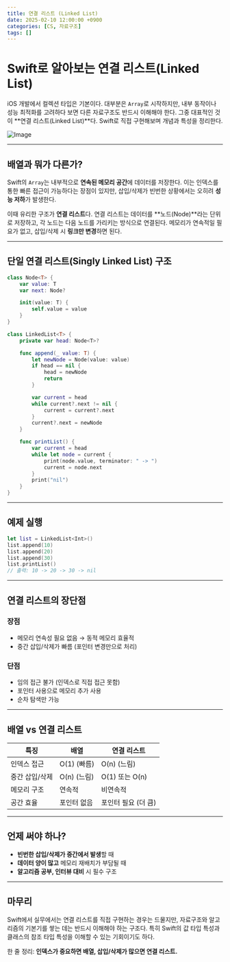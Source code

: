 ```yaml
---
title: 연결 리스트 (Linked List)
date: 2025-02-10 12:00:00 +0900
categories: [CS, 자료구조]
tags: []
---
```





# Swift로 알아보는 연결 리스트(Linked List)

iOS 개발에서 컬렉션 타입은 기본이다. 대부분은 `Array`로 시작하지만, 내부 동작이나 성능 최적화를 고려하다 보면 다른 자료구조도 반드시 이해해야 한다. 그중 대표적인 것이 \*\*연결 리스트(Linked List)\*\*다. Swift로 직접 구현해보며 개념과 특성을 정리한다.

![Image](https://github.com/user-attachments/assets/56c00ac6-4ac1-4ec1-96cc-9acae5e3af6a)


---

## 배열과 뭐가 다른가?

Swift의 `Array`는 내부적으로 **연속된 메모리 공간**에 데이터를 저장한다. 이는 인덱스를 통한 빠른 접근이 가능하다는 장점이 있지만, 삽입/삭제가 빈번한 상황에서는 오히려 **성능 저하**가 발생한다.

이때 유리한 구조가 **연결 리스트**다. 연결 리스트는 데이터를 \*\*노드(Node)\*\*라는 단위로 저장하고, 각 노드는 다음 노드를 가리키는 방식으로 연결된다. 메모리가 연속적일 필요가 없고, 삽입/삭제 시 **링크만 변경**하면 된다.

---

## 단일 연결 리스트(Singly Linked List) 구조

```swift
class Node<T> {
    var value: T
    var next: Node?

    init(value: T) {
        self.value = value
    }
}

class LinkedList<T> {
    private var head: Node<T>?

    func append(_ value: T) {
        let newNode = Node(value: value)
        if head == nil {
            head = newNode
            return
        }

        var current = head
        while current?.next != nil {
            current = current?.next
        }
        current?.next = newNode
    }

    func printList() {
        var current = head
        while let node = current {
            print(node.value, terminator: " -> ")
            current = node.next
        }
        print("nil")
    }
}
```

---

## 예제 실행

```swift
let list = LinkedList<Int>()
list.append(10)
list.append(20)
list.append(30)
list.printList() 
// 출력: 10 -> 20 -> 30 -> nil
```

---

## 연결 리스트의 장단점

### 장점

* 메모리 연속성 필요 없음 → 동적 메모리 효율적
* 중간 삽입/삭제가 빠름 (포인터 변경만으로 처리)

### 단점

* 임의 접근 불가 (인덱스로 직접 접근 못함)
* 포인터 사용으로 메모리 추가 사용
* 순차 탐색만 가능

---

## 배열 vs 연결 리스트

| 특징       | 배열        | 연결 리스트       |
| -------- | --------- | ------------ |
| 인덱스 접근   | O(1) (빠름) | O(n) (느림)    |
| 중간 삽입/삭제 | O(n) (느림) | O(1) 또는 O(n) |
| 메모리 구조   | 연속적       | 비연속적         |
| 공간 효율    | 포인터 없음    | 포인터 필요 (더 큼) |

---

## 언제 써야 하나?

* **빈번한 삽입/삭제가 중간에서 발생**할 때
* **데이터 양이 많고** 메모리 재배치가 부담될 때
* **알고리즘 공부, 인터뷰 대비** 시 필수 구조

---

## 마무리

Swift에서 실무에서는 연결 리스트를 직접 구현하는 경우는 드물지만, 자료구조와 알고리즘의 기본기를 쌓는 데는 반드시 이해해야 하는 구조다. 특히 Swift의 값 타입 특성과 클래스의 참조 타입 특성을 이해할 수 있는 기회이기도 하다.

한 줄 정리:
**인덱스가 중요하면 배열, 삽입/삭제가 많으면 연결 리스트.**


